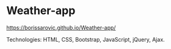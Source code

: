 # Weather-app

https://borissarovic.github.io/Weather-app/

Technologies: HTML, CSS, Bootstrap, JavaScript, jQuery, Ajax.
